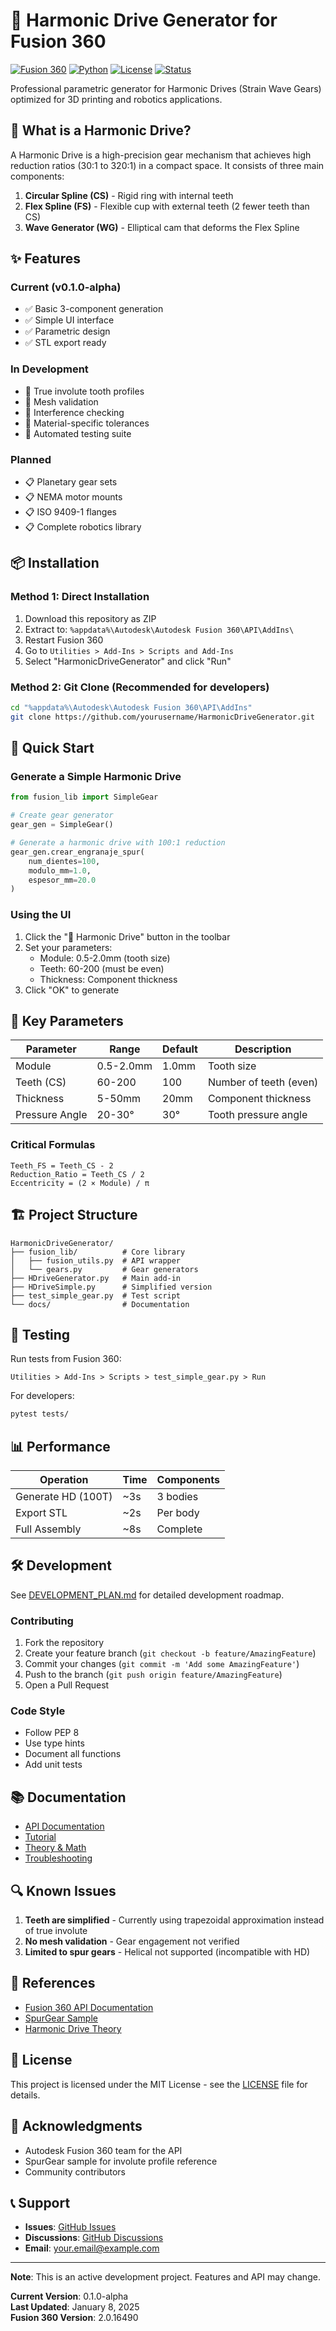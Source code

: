 # 🔧 Harmonic Drive Generator for Fusion 360

[![Fusion 360](https://img.shields.io/badge/Fusion%20360-API-orange)](https://www.autodesk.com/products/fusion-360)
[![Python](https://img.shields.io/badge/Python-3.8+-blue)](https://www.python.org/)
[![License](https://img.shields.io/badge/License-MIT-green)](LICENSE)
[![Status](https://img.shields.io/badge/Status-In%20Development-yellow)](DEVELOPMENT_PLAN.md)

Professional parametric generator for Harmonic Drives (Strain Wave Gears) optimized for 3D printing and robotics applications.

## 🎯 What is a Harmonic Drive?

A Harmonic Drive is a high-precision gear mechanism that achieves high reduction ratios (30:1 to 320:1) in a compact space. It consists of three main components:

1. **Circular Spline (CS)** - Rigid ring with internal teeth
2. **Flex Spline (FS)** - Flexible cup with external teeth (2 fewer teeth than CS)
3. **Wave Generator (WG)** - Elliptical cam that deforms the Flex Spline

## ✨ Features

### Current (v0.1.0-alpha)
- ✅ Basic 3-component generation
- ✅ Simple UI interface
- ✅ Parametric design
- ✅ STL export ready

### In Development
- 🚧 True involute tooth profiles
- 🚧 Mesh validation
- 🚧 Interference checking
- 🚧 Material-specific tolerances
- 🚧 Automated testing suite

### Planned
- 📋 Planetary gear sets
- 📋 NEMA motor mounts
- 📋 ISO 9409-1 flanges
- 📋 Complete robotics library

## 📦 Installation

### Method 1: Direct Installation
1. Download this repository as ZIP
2. Extract to: `%appdata%\Autodesk\Autodesk Fusion 360\API\AddIns\`
3. Restart Fusion 360
4. Go to `Utilities > Add-Ins > Scripts and Add-Ins`
5. Select "HarmonicDriveGenerator" and click "Run"

### Method 2: Git Clone (Recommended for developers)
```bash
cd "%appdata%\Autodesk\Autodesk Fusion 360\API\AddIns"
git clone https://github.com/yourusername/HarmonicDriveGenerator.git
```

## 🚀 Quick Start

### Generate a Simple Harmonic Drive
```python
from fusion_lib import SimpleGear

# Create gear generator
gear_gen = SimpleGear()

# Generate a harmonic drive with 100:1 reduction
gear_gen.crear_engranaje_spur(
    num_dientes=100,
    modulo_mm=1.0,
    espesor_mm=20.0
)
```

### Using the UI
1. Click the "🔧 Harmonic Drive" button in the toolbar
2. Set your parameters:
   - Module: 0.5-2.0mm (tooth size)
   - Teeth: 60-200 (must be even)
   - Thickness: Component thickness
3. Click "OK" to generate

## 📐 Key Parameters

| Parameter | Range | Default | Description |
|-----------|-------|---------|-------------|
| Module | 0.5-2.0mm | 1.0mm | Tooth size |
| Teeth (CS) | 60-200 | 100 | Number of teeth (even) |
| Thickness | 5-50mm | 20mm | Component thickness |
| Pressure Angle | 20-30° | 30° | Tooth pressure angle |

### Critical Formulas
```
Teeth_FS = Teeth_CS - 2
Reduction_Ratio = Teeth_CS / 2
Eccentricity = (2 × Module) / π
```

## 🏗️ Project Structure

```
HarmonicDriveGenerator/
├── fusion_lib/          # Core library
│   ├── fusion_utils.py  # API wrapper
│   └── gears.py         # Gear generators
├── HDriveGenerator.py   # Main add-in
├── HDriveSimple.py      # Simplified version
├── test_simple_gear.py  # Test script
└── docs/                # Documentation
```

## 🧪 Testing

Run tests from Fusion 360:
```
Utilities > Add-Ins > Scripts > test_simple_gear.py > Run
```

For developers:
```bash
pytest tests/
```

## 📊 Performance

| Operation | Time | Components |
|-----------|------|------------|
| Generate HD (100T) | ~3s | 3 bodies |
| Export STL | ~2s | Per body |
| Full Assembly | ~8s | Complete |

## 🛠️ Development

See [DEVELOPMENT_PLAN.md](DEVELOPMENT_PLAN.md) for detailed development roadmap.

### Contributing
1. Fork the repository
2. Create your feature branch (`git checkout -b feature/AmazingFeature`)
3. Commit your changes (`git commit -m 'Add some AmazingFeature'`)
4. Push to the branch (`git push origin feature/AmazingFeature`)
5. Open a Pull Request

### Code Style
- Follow PEP 8
- Use type hints
- Document all functions
- Add unit tests

## 📚 Documentation

- [API Documentation](docs/API.md)
- [Tutorial](docs/TUTORIAL.md)
- [Theory & Math](docs/THEORY.md)
- [Troubleshooting](docs/TROUBLESHOOTING.md)

## 🔍 Known Issues

1. **Teeth are simplified** - Currently using trapezoidal approximation instead of true involute
2. **No mesh validation** - Gear engagement not verified
3. **Limited to spur gears** - Helical not supported (incompatible with HD)

## 📖 References

- [Fusion 360 API Documentation](https://help.autodesk.com/view/fusion360/ENU/?guid=GUID-A92A4B10-3781-4925-94C6-47DA85A4F65A)
- [SpurGear Sample](https://github.com/AutodeskFusion360/SpurGear)
- [Harmonic Drive Theory](https://www.harmonicdrive.net/technology)

## 📝 License

This project is licensed under the MIT License - see the [LICENSE](LICENSE) file for details.

## 🙏 Acknowledgments

- Autodesk Fusion 360 team for the API
- SpurGear sample for involute profile reference
- Community contributors

## 📞 Support

- **Issues**: [GitHub Issues](https://github.com/yourusername/HarmonicDriveGenerator/issues)
- **Discussions**: [GitHub Discussions](https://github.com/yourusername/HarmonicDriveGenerator/discussions)
- **Email**: your.email@example.com

---

**Note**: This is an active development project. Features and API may change.

**Current Version**: 0.1.0-alpha  
**Last Updated**: January 8, 2025  
**Fusion 360 Version**: 2.0.16490
